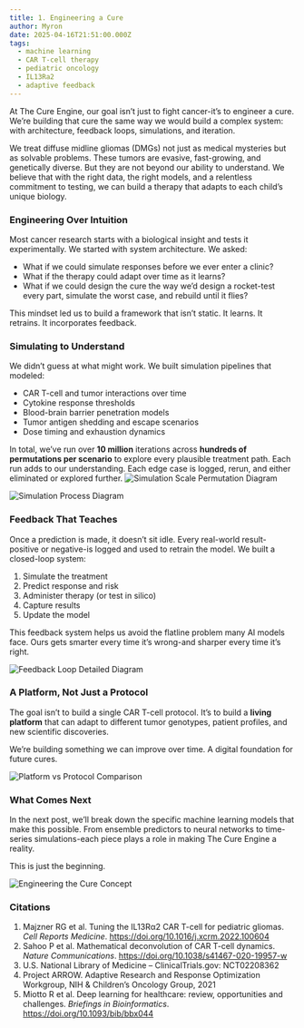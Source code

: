 ```yaml
---
title: 1. Engineering a Cure
author: Myron
date: 2025-04-16T21:51:00.000Z
tags:
  - machine learning
  - CAR T-cell therapy
  - pediatric oncology
  - IL13Ra2
  - adaptive feedback
---
```

At The Cure Engine, our goal isn’t just to fight cancer-it’s to engineer a cure. We’re building that cure the same way we would build a complex system: with architecture, feedback loops, simulations, and iteration.

We treat diffuse midline gliomas (DMGs) not just as medical mysteries but as solvable problems. These tumors are evasive, fast-growing, and genetically diverse. But they are not beyond our ability to understand. We believe that with the right data, the right models, and a relentless commitment to testing, we can build a therapy that adapts to each child’s unique biology.

### Engineering Over Intuition
Most cancer research starts with a biological insight and tests it experimentally. We started with system architecture. We asked:
- What if we could simulate responses before we ever enter a clinic?
- What if the therapy could adapt over time as it learns?
- What if we could design the cure the way we’d design a rocket-test every part, simulate the worst case, and rebuild until it flies?

This mindset led us to build a framework that isn’t static. It learns. It retrains. It incorporates feedback.

### Simulating to Understand
We didn’t guess at what might work. We built simulation pipelines that modeled:
- CAR T-cell and tumor interactions over time
- Cytokine response thresholds
- Blood-brain barrier penetration models
- Tumor antigen shedding and escape scenarios
- Dose timing and exhaustion dynamics

In total, we’ve run over **10 million** iterations across **hundreds of permutations per scenario** to explore every plausible treatment path. Each run adds to our understanding. Each edge case is logged, rerun, and either eliminated or explored further.
![Simulation Scale Permutation Diagram](/uploads/Simulation_Scale_Permutation_Diagram_Transparent.png)

![Simulation Process Diagram](/uploads/Simulation_Process_Diagram_Transparent.png)

### Feedback That Teaches
Once a prediction is made, it doesn’t sit idle. Every real-world result-positive or negative-is logged and used to retrain the model. We built a closed-loop system:

1. Simulate the treatment
2. Predict response and risk
3. Administer therapy (or test in silico)
4. Capture results
5. Update the model

This feedback system helps us avoid the flatline problem many AI models face. Ours gets smarter every time it’s wrong-and sharper every time it’s right.

![Feedback Loop Detailed Diagram](/uploads/Feedback_Loop_Detailed_Diagram_Transparent.jpg)


### A Platform, Not Just a Protocol
The goal isn’t to build a single CAR T-cell protocol. It’s to build a **living platform** that can adapt to different tumor genotypes, patient profiles, and new scientific discoveries.

We’re building something we can improve over time. A digital foundation for future cures.

![Platform vs Protocol Comparison](/uploads/Platform_vs_Protocol_Comparison_Transparent.jpg)

### What Comes Next
In the next post, we’ll break down the specific machine learning models that make this possible. From ensemble predictors to neural networks to time-series simulations-each piece plays a role in making The Cure Engine a reality.

This is just the beginning.

![Engineering the Cure Concept](/uploads/Engineering_the_Cure_Concept_Transparent.jpg)

### Citations
1. Majzner RG et al. Tuning the IL13Rα2 CAR T-cell for pediatric gliomas. *Cell Reports Medicine*. https://doi.org/10.1016/j.xcrm.2022.100604
2. Sahoo P et al. Mathematical deconvolution of CAR T-cell dynamics. *Nature Communications*. https://doi.org/10.1038/s41467-020-19957-w
3. U.S. National Library of Medicine – ClinicalTrials.gov: NCT02208362
4. Project ARROW. Adaptive Research and Response Optimization Workgroup, NIH & Children’s Oncology Group, 2021
5. Miotto R et al. Deep learning for healthcare: review, opportunities and challenges. *Briefings in Bioinformatics*. https://doi.org/10.1093/bib/bbx044
